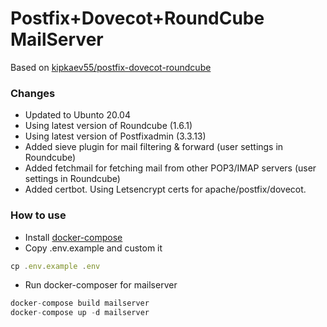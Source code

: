 # Postfix+Dovecot+RoundCube MailServer
Based on [kipkaev55/postfix-dovecot-roundcube](https://github.com/kipkaev55/postfix-dovecot-roundcube)
### Changes
* Updated to Ubunto 20.04
* Using latest version of Roundcube (1.6.1)
* Using latest version of Postfixadmin (3.3.13)
* Added sieve plugin for mail filtering & forward (user settings in Roundcube)
* Added fetchmail for fetching mail from other POP3/IMAP servers (user settings in Roundcube)
* Added certbot. Using Letsencrypt certs for apache/postfix/dovecot.
### How to use
* Install [docker-compose](https://docs.docker.com/compose/install/)
* Copy .env.example and custom it
```js
cp .env.example .env
```
* Run docker-composer for mailserver
```js
docker-compose build mailserver
docker-compose up -d mailserver
```
